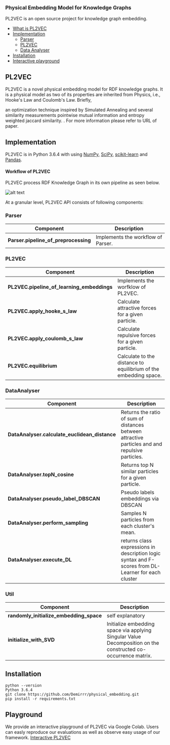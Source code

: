 ### Physical Embedding Model for Knowledge Graphs ###

PL2VEC is an open source project for knowledge graph embedding.

- [What is PL2VEC](#PL2VEC)
- [Implementation](#Implementation)
    - [Parser](#parser)
    - [PL2VEC](#PL2VEC)
    - [Data Analyser](#data-analyser)
- [Installation](#installation)
- [Interactive playground](#Playground)



## PL2VEC
PL2VEC is a novel physical embedding model for RDF knowledge graphs. 
It is a physical model as two of its properties are inherited from Physics, i.e., Hooke's Law and Coulomb's Law. Briefly,


an optimization technique inspired by Simulated Annealing and several similarity measurements pointwise mutual information and entropy weighted jaccard similarity.
. For more information please refer to URL of paper.


## Implementation
PL2VEC is in Python 3.6.4 with using [NumPy](http://www.numpy.org/), [SciPy](https://www.scipy.org/), [scikit-learn](http://scikit-learn.org) and [Pandas](https://pandas.pydata.org/).
#### Workflow of PL2VEC
PL2VEC process RDF Knowledge Graph  in its own pipeline as seen below.

![alt text](https://raw.githubusercontent.com/Demirrr/physical_embedding/master/other/pl2vec_uml.png "Pipeline of PL2VEC")


At a granular level, PL2VEC API consists of following components:

### Parser

| Component | Description |
| ---- | --- |
| **Parser.pipeline_of_preprocessing** | Implements the workflow of Parser. |

### PL2VEC

| Component | Description |
| ---- | --- |
| **PL2VEC.pipeline_of_learning_embeddings**| Implements the worfklow of PL2VEC. |
| **PL2VEC.apply_hooke_s_law**   | Calculate attractive forces for a given particle. |
| **PL2VEC.apply_coulomb_s_law** | Calculate repulsive forces for a given particle. |
| **PL2VEC.equilibrium** | Calculate to the distance to equilibrium of the embedding space. |


### DataAnalyser

| Component | Description |
| ---- | --- |
| **DataAnalyser.calculate_euclidean_distance** | Returns the ratio of sum of distances between attractive particles and and repulsive particles.|
| **DataAnalyser.topN_cosine** | Returns top N similar particles for a given particle.  |
| **DataAnalyser.pseudo_label_DBSCAN** | Pseudo labels embeddings via DBSCAN |
| **DataAnalyser.perform_sampling** | Samples N particles from each cluster's mean. |
| **DataAnalyser.execute_DL** | returns class expressions in description logic syntax and  F-scores from DL-Learner for each cluster|

### Util

| Component | Description |
| ---- | --- |
| **randomly_initialize_embedding_space** | self explanatory |
| **initialize_with_SVD** | Initialize embedding space via applying Singular Value Decomposition on the constructed co-occurrence matrix. |

## Installation

```
python --version
Python 3.6.4
git clone https://github.com/Demirrr/physical_embedding.git
pip install -r requirements.txt
```
## Playground

We provide an interactive playground of PL2VEC via Google Colab. Users can easly reproduce our evaluations as well as 
observe easy usage of our framework.
[Interactive PL2VEC](https://colab.research.google.com/drive/1Rh37e8J_FoIk1rsQdCwNoN7_1Xy-kvEQ)